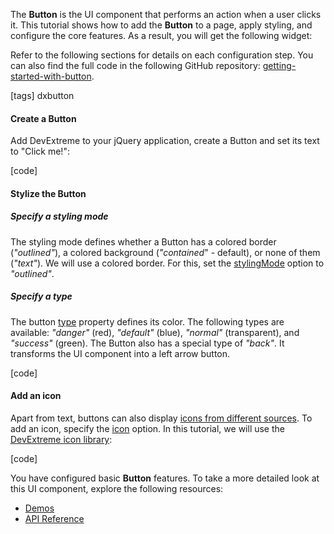 The **Button** is the UI component that performs an action when a user clicks it. This tutorial shows how to add the **Button** to a page, apply styling, and configure the core features. As a result, you will get the following widget:

<div class="simulator-desktop-container" data-view="/Content/Applications/20_2/GettingStartedWith/Button/index.html, /Content/Applications/20_2/GettingStartedWith/Button/index.js, /Content/Applications/20_2/GettingStartedWith/Button/index.css"></div>

Refer to the following sections for details on each configuration step. You can also find the full code in the following GitHub repository: <a href="https://github.com/DevExpress-Examples/getting-started-with-button" target="_blank">getting-started-with-button</a>.

[tags] dxbutton


#### Create a Button
Add DevExtreme to your jQuery application, create a Button and set its text to "Click me!":

[code]


#### Stylize the Button
##### Specify a styling mode
The styling mode defines whether a Button has a colored border (*"outlined"*), a colored background (*"contained*" - default), or none of them (*"text"*). We will use a colored border. For this, set the [stylingMode](/Documentation/ApiReference/UI_Widgets/dxButton/Configuration/#stylingMode) option to *"outlined"*.

##### Specify a type
The button [type](/Documentation/ApiReference/UI_Widgets/dxButton/Configuration/#type) property defines its color. The following types are available: *"danger"* (red), *"default"* (blue), *"normal"* (transparent), and *"success"* (green). The Button also has a special type of *"back"*. It transforms the UI component into a left arrow button.

[code]


#### Add an icon
Apart from text, buttons can also display [icons from different sources](https://js.devexpress.com/Documentation/Guide/Themes_and_Styles/Icons/). To add an icon, specify the [icon](/Documentation/ApiReference/UI_Widgets/dxButton/Configuration/#icon) option. In this tutorial, we will use the [DevExtreme icon library](/Documentation/Guide/Themes_and_Styles/Icons/#Built-In_Icon_Library):

[code]


You have configured basic **Button** features. To take a more detailed look at this UI component, explore the following resources:

- [Demos](https://js.devexpress.com/Demos/WidgetsGallery/Demo/Button/Overview) 
- [API Reference](/Documentation/ApiReference/UI_Widgets/dxButton/)